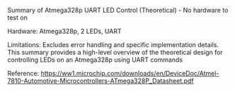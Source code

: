 Summary of Atmega328p UART LED Control (Theoretical) - No hardware to test on

Hardware: 
  Atmega328p, 2 LEDs, UART

Limitations:
  Excludes error handling and specific implementation details.
  This summary provides a high-level overview of the theoretical design for controlling LEDs on an Atmega328p using UART commands

Reference:
  https://ww1.microchip.com/downloads/en/DeviceDoc/Atmel-7810-Automotive-Microcontrollers-ATmega328P_Datasheet.pdf
